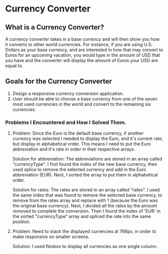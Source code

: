 # Currency Converter

## What is a Currency Converter?
A currency converter takes in a base currency and will then show you how it converts to other world currencies. For instance, if you are using U.S. Dollars as your base currency, and are interested in how that may convert to Euros for an upcoming vacation, you would type in the amount of USD that you have and the converter will display the amount of Euros your USD are equal to.


## Goals for the Currency Converter
1. Design a responsive currency conversion application.
2. User should be able to choose a base currency from one of the seven most used currencies in the world and convert to the remaining six currencies.

### Problems I Encountered and How I Solved Them.
1. Problem: Since the Euro is the default base currency, if another currency was selected I needed to display the Euro, and
it's current rate, but display in alphabetical order. This means I need to put the Euro abbreviation and it's rate in
order in their respective arrays.

   Solution for abbreviation: The abbreviations are stored in an array called "currencyType". I first
   found the index of the new base currency, then used splice to remove the selected currency and add in the Euro
   abbreviation (EUR). Next, I sorted the array to put them in alphabetical order.

   Solution for rates: The rates are stored in an array called "rates". I used the same index that was found to remove
   the selected base currency, to remove from the rates array and replace with 1 (because the Euro was the original base currency).
   Next, I divided all the rates by the amount removed to complete the conversion. Then I found the index of 'EUR' in the sorted
   "currencyType" array and spliced the rate into the same position.

2. Problem: Need to stack the displayed currencies at 768px, in order to make responsive on smaller screens.

    Solution: I used flexbox to display all currencies as one single column.
